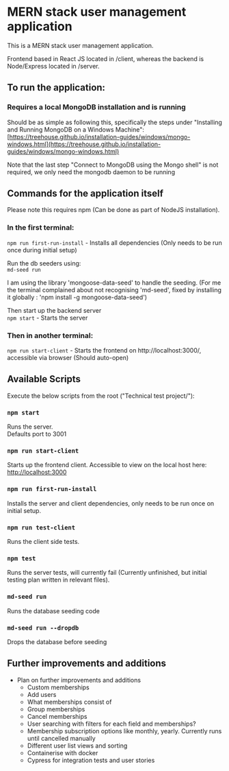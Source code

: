 # MERN stack user management application

This is a MERN stack user management application.

Frontend based in React JS located in /client, whereas the backend is Node/Express located in /server.

## To run the application:

### Requires a local MongoDB installation and is running

Should be as simple as following this, specifically the steps under "Installing and Running MongoDB on a Windows Machine":
[https://treehouse.github.io/installation-guides/windows/mongo-windows.html](https://treehouse.github.io/installation-guides/windows/mongo-windows.html)

Note that the last step "Connect to MongoDB using the Mongo shell" is not required, we only need the mongodb daemon to be running

## Commands for the application itself

Please note this requires npm (Can be done as part of NodeJS installation).

### In the first terminal:  
`npm run first-run-install` - Installs all dependencies (Only needs to be run once during initial setup) 

Run the db seeders using:  
`md-seed run`

I am using the library 'mongoose-data-seed' to handle the seeding.
(For me the terminal complained about not recognising 'md-seed', fixed by installing it globally : 'npm install -g mongoose-data-seed')

Then start up the backend server  
`npm start` - Starts the server

### Then in another terminal: 
`npm run start-client` - Starts the frontend on http://localhost:3000/, accessible via browser (Should auto-open)
 
## Available Scripts

Execute the below scripts from the root ("Technical test project/"):

### `npm start`

Runs the server.  
Defaults port to 3001 

### `npm run start-client`

Starts up the frontend client.
Accessible to view on the local host here: [http://localhost:3000](http://localhost:3000)

### `npm run first-run-install`

Installs the server and client dependencies, only needs to be run once on initial setup.

### `npm run test-client`

Runs the client side tests.

### `npm test`

Runs the server tests, will currently fail (Currently unfinished, but initial testing plan written in relevant files).

### `md-seed run`

Runs the database seeding code

### `md-seed run --dropdb`

Drops the database before seeding

## Further improvements and additions

-	Plan on further improvements and additions
    - Custom memberships
    - Add users
    - What memberships consist of
    - Group memberships
    - Cancel memberships
    - User searching with filters for each field and memberships?
    - Membership subscription options like monthly, yearly. Currently runs until cancelled manually
    - Different user list views and sorting
    - Containerise with docker
    - Cypress for integration tests and user stories
